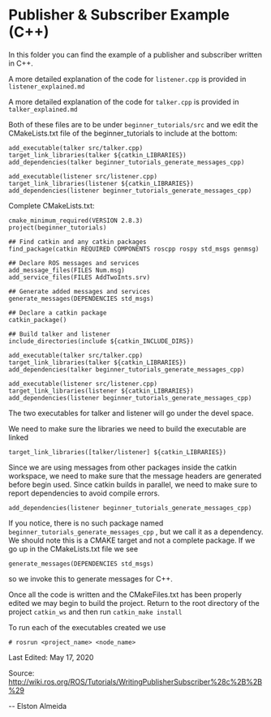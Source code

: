 # Publisher & Subscriber Example (C++)

In this folder you can find the example of a publisher and subscriber written in C++. 

A more detailed explanation of the code for `listener.cpp`  is provided in `listener_explained.md`

A more detailed explanation of the code for `talker.cpp` is provided in `talker_explained.md`

Both of these files are to be under `beginner_tutorials/src` and we edit the CMakeLists.txt file of the beginner_tutorials to include at the bottom:

```
add_executable(talker src/talker.cpp)
target_link_libraries(talker ${catkin_LIBRARIES})
add_dependencies(talker beginner_tutorials_generate_messages_cpp)

add_executable(listener src/listener.cpp)
target_link_libraries(listener ${catkin_LIBRARIES})
add_dependencies(listener beginner_tutorials_generate_messages_cpp)
```

Complete CMakeLists.txt:

```
cmake_minimum_required(VERSION 2.8.3)
project(beginner_tutorials)

## Find catkin and any catkin packages
find_package(catkin REQUIRED COMPONENTS roscpp rospy std_msgs genmsg)

## Declare ROS messages and services
add_message_files(FILES Num.msg)
add_service_files(FILES AddTwoInts.srv)

## Generate added messages and services
generate_messages(DEPENDENCIES std_msgs)

## Declare a catkin package
catkin_package()

## Build talker and listener
include_directories(include ${catkin_INCLUDE_DIRS})

add_executable(talker src/talker.cpp)
target_link_libraries(talker ${catkin_LIBRARIES})
add_dependencies(talker beginner_tutorials_generate_messages_cpp)

add_executable(listener src/listener.cpp)
target_link_libraries(listener ${catkin_LIBRARIES})
add_dependencies(listener beginner_tutorials_generate_messages_cpp)
```

The two executables for talker and listener will go under the devel space. 

We need to make sure the libraries we need to build the executable are linked

```
target_link_libraries([talker/listener] ${catkin_LIBRARIES})
```

Since we are using messages from other packages inside the catkin workspace, we need to make sure that the message headers are generated before begin used. Since catkin builds in parallel, we need to make sure to report dependencies to avoid compile errors. 

```
add_dependencies(listener beginner_tutorials_generate_messages_cpp)
```

If you notice, there is no such package named `beginner_tutorials_generate_messages_cpp` , but we call it as a dependency. We should note this is a CMAKE target and not a complete package. If we go up in the CMakeLists.txt file we see

```
generate_messages(DEPENDENCIES std_msgs)
```

so we invoke this to generate messages for C++.


Once all the code is written and the CMakeFiles.txt has been properly edited we may begin to build the project. Return to the root directory of the project `catkin_ws` and then run `catkin_make install`

To run each of the executables created we use
```
# rosrun <project_name> <node_name>
```


Last Edited: May 17, 2020


Source: http://wiki.ros.org/ROS/Tutorials/WritingPublisherSubscriber%28c%2B%2B%29


-- Elston Almeida

